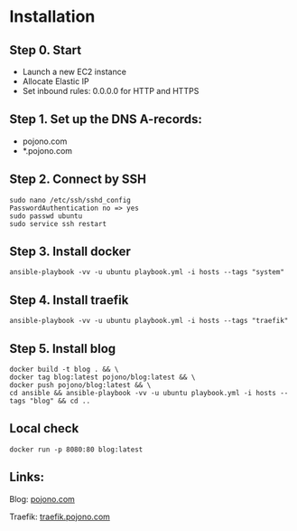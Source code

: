 # Installation

## Step 0. Start
* Launch a new EC2 instance
* Allocate Elastic IP
* Set inbound rules: 0.0.0.0 for HTTP and HTTPS

## Step 1. Set up the DNS A-records:
* pojono.com
* *.pojono.com

## Step 2. Connect by SSH
````
sudo nano /etc/ssh/sshd_config
PasswordAuthentication no => yes
sudo passwd ubuntu
sudo service ssh restart
````

## Step 3. Install docker
````
ansible-playbook -vv -u ubuntu playbook.yml -i hosts --tags "system"
````

## Step 4. Install traefik
````
ansible-playbook -vv -u ubuntu playbook.yml -i hosts --tags "traefik"
````

## Step 5. Install blog
````
docker build -t blog . && \
docker tag blog:latest pojono/blog:latest && \
docker push pojono/blog:latest && \
cd ansible && ansible-playbook -vv -u ubuntu playbook.yml -i hosts --tags "blog" && cd ..
````

## Local check
````
docker run -p 8080:80 blog:latest 
````

## Links:
Blog: [pojono.com](https://pojono.com)

Traefik: [traefik.pojono.com](https://traefik.pojono.com)
